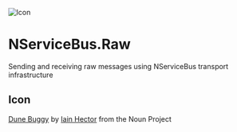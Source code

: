 ![Icon](https://raw.github.com/SzymonPobiega/NServiceBus.Raw/master/icons/dune-buggy.png)

# NServiceBus.Raw

Sending and receiving raw messages using NServiceBus transport infrastructure

## Icon

[Dune Buggy](https://thenounproject.com/term/dune-buggy/40630/) by [Iain Hector](https://thenounproject.com/iainhector/) from the Noun Project

